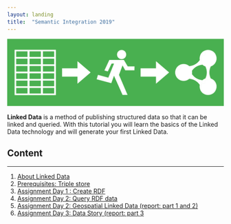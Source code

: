 ```yaml
---
layout: landing
title:  "Semantic Integration 2019"
---
```


<link href='https://cdn.jsdelivr.net/npm/yasgui@2.7.29/dist/yasgui.min.css' rel='stylesheet' type='text/css'/>
<script src='https://cdn.jsdelivr.net/npm/yasgui@2.7.29/dist/yasgui.min.js'></script>

<img src="tut1.png" alt="Linked Data">

**Linked Data** is a method of publishing structured data so that it 
can be linked and queried.  With this tutorial you will learn the basics of the Linked Data 
technology and will generate your first Linked Data.

## Content
---
1. [About Linked Data](about_LD.md)
2. [Prerequisites: Triple store](req.md)
3. [Assignment Day 1 : Create RDF](ST_1.md)
4. [Assignment Day 2: Query RDF data](ST_2.md)
4. [Assignment Day 2: Geospatial Linked Data (report: part 1 and 2)](ST_2_2_.md)
4. [Assignment Day 3: Data Story (report: part 3](ST_report.md)


